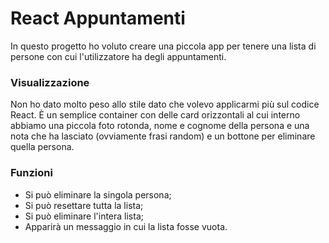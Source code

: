 # React Appuntamenti

In questo progetto ho voluto creare una piccola app per tenere una lista di persone con cui l'utilizzatore ha degli appuntamenti.

### Visualizzazione
Non ho dato molto peso allo stile dato che volevo applicarmi più sul codice React.
È un semplice container con delle card orizzontali al cui interno abbiamo una piccola foto rotonda, nome e cognome della persona e una nota che ha lasciato (ovviamente frasi random) e un bottone per eliminare quella persona.

### Funzioni
- Si può eliminare la singola persona;
- Si può resettare tutta la lista;
- Si può eliminare l'intera lista;
- Apparirà un messaggio in cui la lista fosse vuota.